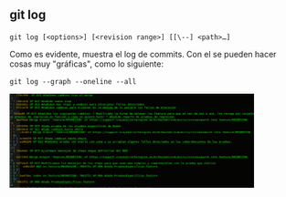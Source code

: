 ##  git log

	git log [<options>] [<revision range>] [[\--] <path>…​]

Como es evidente, muestra el log de commits. Con el se pueden hacer cosas muy "gráficas", como lo siguiente:

	git log --graph --oneline --all

<img src="resources/log_graph.png" width="85%">

